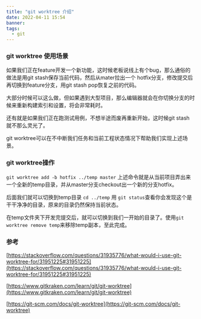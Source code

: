 ```yaml
---
title: "git worktree 介绍"
date: 2022-04-11 15:54
banner:
tags:
  - git
---
```


### git worktree 使用场景

如果我们正在feature开发一个新功能，这时候老板说线上有个bug，那么通俗的做法是用git stash保存当前代码，然后从mater拉出一个
hotfix分支，修改提交后再切换到feature分支，用git stash pop恢复之前的代码。

大部分时候可以这么做，但如果遇到大型项目，那么编辑器就会在你切换分支的时候来重新构建索引和设置，将会非常耗时。

还有就是如果我们正在跑测试用例，不想半途而废再重新开始，这时候git stash就不那么灵光了。

git worktree可以在不中断我们任务和当前工程状态情况下帮助我们实现上述场景。

### git worktree操作

`git worktree add -b hotfix ../temp master` 
上述命令就是从当前项目弄出来一个全新的temp目录，并从master分支checkout出一个新的分支hotfix。

后面我们就可以切换到temp目录 `cd ../temp` 用 `git status`查看你会发现这个是干干净净的目录，原来的目录仍然保持当前状态。

在temp文件夹下开发完提交后，就可以切换到我们一开始的目录了。使用`git worktree remove temp`来移除temp副本，至此完成。


### 参考

[https://stackoverflow.com/questions/31935776/what-would-i-use-git-worktree-for/31951225#31951225](https://stackoverflow.com/questions/31935776/what-would-i-use-git-worktree-for/31951225#31951225)

[https://www.gitkraken.com/learn/git/git-worktree](https://www.gitkraken.com/learn/git/git-worktree)

[https://git-scm.com/docs/git-worktree](https://git-scm.com/docs/git-worktree)



